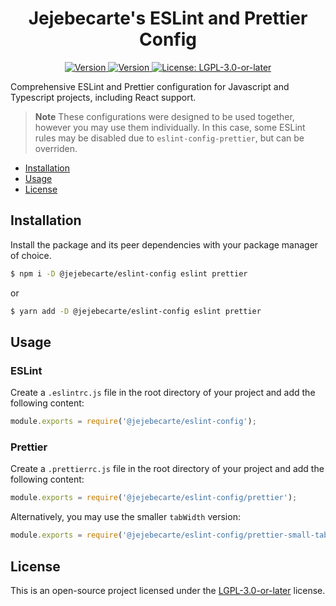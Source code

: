 <h1 align="center">Jejebecarte's ESLint and Prettier Config</h1>
<p align="center">
    <a href="https://www.npmjs.com/package/@jejebecarte/eslint-config" target="_blank" rel="noreferrer">
        <img alt="Version" src="https://img.shields.io/npm/dm/@jejebecarte/eslint-config.svg?color=blue">
    </a>
    <a href="https://www.npmjs.com/package/@jejebecarte/eslint-config" target="_blank" rel="noreferrer">
        <img alt="Version" src="https://img.shields.io/npm/v/@jejebecarte/eslint-config.svg">
    </a>
    <a href="https://github.com/Jejebecarte/eslint-config/blob/master/LICENSE" target="_blank" rel="noreferrer">
        <img alt="License: LGPL-3.0-or-later" src="https://img.shields.io/npm/l/@jejebecarte/eslint-config?color=green" />
    </a>
</p>

Comprehensive ESLint and Prettier configuration for Javascript and Typescript projects, including React support.

> **Note**
> These configurations were designed to be used together, however you may use them individually. In this case, some ESLint rules may be disabled due to `eslint-config-prettier`, but can be overriden.

-   [Installation](#installation)
-   [Usage](#usage)
-   [License](#license)

## Installation

Install the package and its peer dependencies with your package manager of choice.

```bash
$ npm i -D @jejebecarte/eslint-config eslint prettier
```

or

```bash
$ yarn add -D @jejebecarte/eslint-config eslint prettier
```

## Usage

### ESLint

Create a `.eslintrc.js` file in the root directory of your project and add the following content:

```js
module.exports = require('@jejebecarte/eslint-config');
```

### Prettier

Create a `.prettierrc.js` file in the root directory of your project and add the following content:

```js
module.exports = require('@jejebecarte/eslint-config/prettier');
```

Alternatively, you may use the smaller `tabWidth` version:

```js
module.exports = require('@jejebecarte/eslint-config/prettier-small-tab-width');
```

## License

This is an open-source project licensed under the [LGPL-3.0-or-later](https://github.com/Jejebecarte/eslint-config/blob/master/LICENSE) license.
